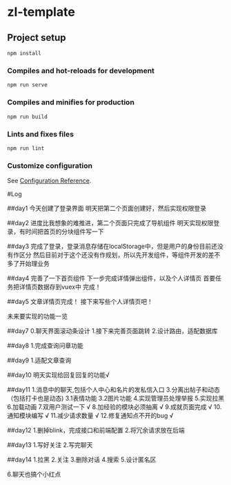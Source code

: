 # zl-template

## Project setup
```
npm install
```

### Compiles and hot-reloads for development
```
npm run serve
```

### Compiles and minifies for production
```
npm run build
```

### Lints and fixes files
```
npm run lint
```

### Customize configuration
See [Configuration Reference](https://cli.vuejs.org/config/).

#Log

##day1
今天创建了登录界面
明天把第二个页面创建好，然后实现权限登录

##day2
进度比我想象的难推进，第二个页面只完成了导航组件
明天实现权限登录，有时间把首页的分块组件写一下

##day3
完成了登录，登录消息存储在localStorage中，但是用户的身份目前还没有作区分
然后目前对于这个还没有作规划，所以先开发组件，等组件开发的差不多了开始理业务

##day4
完善了一下首页组件
下一步完成详情弹出组件，以及个人详情页
首要任务把详情页数据存到vuex中 完成！

##day5
文章详情页完成！
接下来写些个人详情页吧！

未来要实现的功能一览


##day7
0.聊天界面滚动条设计
1.接下来完善页面跳转
2.设计路由，适配数据库

##day8
1.完成查询问章功能

##day9
1.适配文章查询

##day10
明天实现给回复回复的功能√

##day11
1.消息中的聊天,包括个人中心和名片的发私信入口
3.分离出帖子和动态（包括打卡也是动态)
	3.1表情功能
	3.2图片功能
4.实现管理员处理举报
5.实现拉黑
6.加载动画
7.双用户测试一下 √
8.加经验的模块必须抽离 √
9.成就页面完成 √
10.通知模块编写 √
11.减少请求数量 √
12.修复通知点不开的bug √

##day12
1.删掉blink，完成接口和前端配置
2.将冗余请求放在后端

##day13
1.写好关注
2.写完聊天

##day14
1.拉黑
2.关注
3.删除对话
4.搜索
5.设计匿名区

6.聊天也搞个小红点